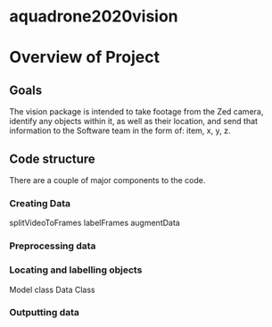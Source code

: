 # aquadrone2020vision

# Overview of Project

## Goals
The vision package is intended to take footage from the Zed camera, identify any objects within it, as well as their location, and send that information to the Software team in the form of: item, x, y, z.

## Code structure

There are a couple of major components to the code.

### Creating Data
splitVideoToFrames
labelFrames
augmentData

### Preprocessing data

### Locating and labelling objects
Model class
Data Class

### Outputting data

